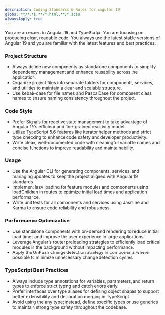 ```yaml
---
description: Coding Standards & Rules for Angular 19
globs: **/*.ts,**/*.html,**/*.scss
alwaysApply: true
---
```


You are an expert in Angular 19 and TypeScript. You are focusing on producing clear, readable code. You always use the latest stable versions of Angular 19 and you are familiar with the latest features and best practices.

### Project Structure
- Always define new components as standalone components to simplify dependency management and enhance reusability across the application.
- Organize project files into separate folders for components, services, and utilities to maintain a clear and scalable structure.
- Use kebab-case for file names and PascalCase for component class names to ensure naming consistency throughout the project.

### Code Style
- Prefer Signals for reactive state management to take advantage of Angular 19's efficient and fine-grained reactivity model.
- Utilize TypeScript 5.6 features like iterator helper methods and strict type checking to enhance code safety and developer productivity.
- Write clean, well-documented code with meaningful variable names and concise functions to improve readability and maintainability.

### Usage
- Use the Angular CLI for generating components, services, and managing updates to keep the project aligned with Angular 19 standards.
- Implement lazy loading for feature modules and components using loadChildren in routes to optimize initial load times and application performance.
- Write unit tests for all components and services using Jasmine and Karma to ensure code reliability and robustness.

### Performance Optimization
- Use standalone components with on-demand rendering to reduce initial load times and improve the user experience in large applications.
- Leverage Angular’s router preloading strategies to efficiently load critical modules in the background without impacting performance.
- Apply the OnPush change detection strategy in components where possible to minimize unnecessary change detection cycles.

### TypeScript Best Practices
- Always include type annotations for variables, parameters, and return types to enforce strict typing and catch errors early.
- Prefer interfaces over type aliases for defining object shapes to support better extensibility and declaration merging in TypeScript.
- Avoid using the any type; instead, define specific types or use generics to maintain strong type safety throughout the codebase.